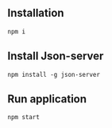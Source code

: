 ## Installation

```
npm i
```

## Install Json-server

```
npm install -g json-server
```

## Run application

```
npm start
```
